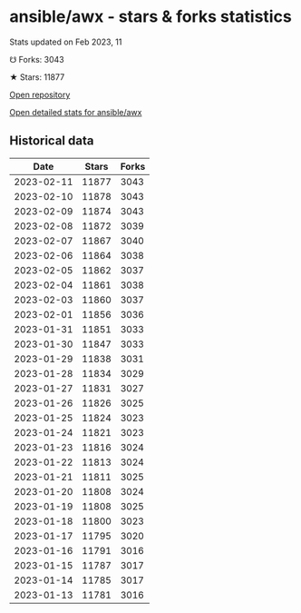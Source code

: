 # ansible/awx - stars & forks statistics

Stats updated on Feb 2023, 11

☋ Forks: 3043

★ Stars: 11877

[Open repository](https://github.com/ansible/awx)

[Open detailed stats for ansible/awx](https://reviewgithub.com/rep/ansible/awx)

## Historical data
| Date | Stars | Forks |
|------|-------|-------|
| 2023-02-11 | 11877 | 3043 | 
| 2023-02-10 | 11878 | 3043 | 
| 2023-02-09 | 11874 | 3043 | 
| 2023-02-08 | 11872 | 3039 | 
| 2023-02-07 | 11867 | 3040 | 
| 2023-02-06 | 11864 | 3038 | 
| 2023-02-05 | 11862 | 3037 | 
| 2023-02-04 | 11861 | 3038 | 
| 2023-02-03 | 11860 | 3037 | 
| 2023-02-01 | 11856 | 3036 | 
| 2023-01-31 | 11851 | 3033 | 
| 2023-01-30 | 11847 | 3033 | 
| 2023-01-29 | 11838 | 3031 | 
| 2023-01-28 | 11834 | 3029 | 
| 2023-01-27 | 11831 | 3027 | 
| 2023-01-26 | 11826 | 3025 | 
| 2023-01-25 | 11824 | 3023 | 
| 2023-01-24 | 11821 | 3023 | 
| 2023-01-23 | 11816 | 3024 | 
| 2023-01-22 | 11813 | 3024 | 
| 2023-01-21 | 11811 | 3025 | 
| 2023-01-20 | 11808 | 3024 | 
| 2023-01-19 | 11808 | 3025 | 
| 2023-01-18 | 11800 | 3023 | 
| 2023-01-17 | 11795 | 3020 | 
| 2023-01-16 | 11791 | 3016 | 
| 2023-01-15 | 11787 | 3017 | 
| 2023-01-14 | 11785 | 3017 | 
| 2023-01-13 | 11781 | 3016 | 

